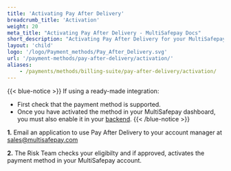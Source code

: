 ```yaml
---
title: 'Activating Pay After Delivery'
breadcrumb_title: 'Activation'
weight: 20
meta_title: "Activating Pay After Delivery - MultiSafepay Docs"
short_description: "Activating Pay After Delivery for your MultiSafepay account"
layout: 'child'
logo: '/logo/Payment_methods/Pay_After_Delivery.svg'
url: '/payment-methods/pay-after-delivery/activation/'
aliases:
    - /payments/methods/billing-suite/pay-after-delivery/activation/
---
```

{{< blue-notice >}} If using a ready-made integration: 

- First check that the payment method is supported. 
- Once you have activated the method in your MultiSafepay dashboard, you must also enable it in your [backend](/getting-started/glossary/#backend).  {{< /blue-notice >}}

**1.** Email an application to use Pay After Delivery to your account manager at <sales@multisafepay.com>

**2.** The Risk Team checks your eligibilty and if approved, activates the payment method in your MultiSafepay account. 
